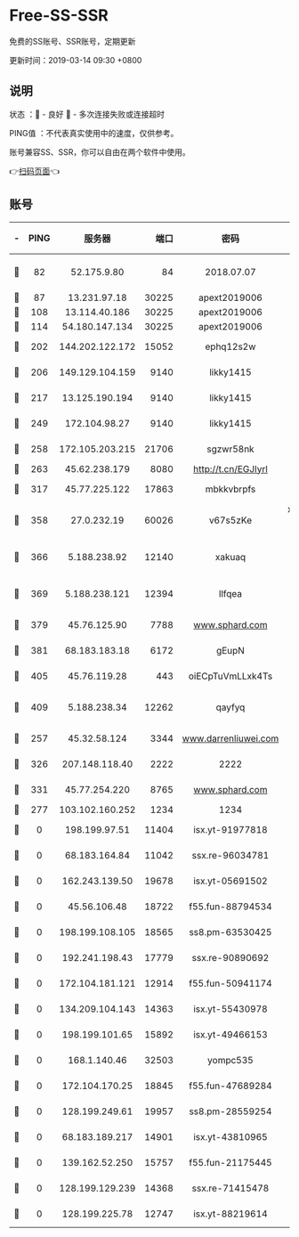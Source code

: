 # Free-SS-SSR

免费的SS账号、SSR账号，定期更新

更新时间：2019-03-14 09:30 +0800

## 说明

状态     ：🙂 - 良好 🙁 - 多次连接失败或连接超时

PING值   ：不代表真实使用中的速度，仅供参考。

账号兼容SS、SSR，你可以自由在两个软件中使用。

👉[扫码页面](https://liesauer.github.io/Free-SS-SSR/)👈

## 账号

|-|PING|服务器|端口|密码|加密方式|区域|
|:----:|:----:|:-----:|-----:|:----:|:----:|:----:|
|🙂|82|52.175.9.80|84|2018.07.07|chacha20-ietf-poly1305|HK|
|🙂|87|13.231.97.18|30225|apext2019006|chacha20|JP|
|🙂|108|13.114.40.186|30225|apext2019006|chacha20|JP|
|🙂|114|54.180.147.134|30225|apext2019006|chacha20|KR|
|🙂|202|144.202.122.172|15052|ephq12s2w|aes-256-cfb|US|
|🙂|206|149.129.104.159|9140|likky1415|aes-256-cfb|HK|
|🙂|217|13.125.190.194|9140|likky1415|aes-256-cfb|KR|
|🙂|249|172.104.98.27|9140|likky1415|aes-256-cfb|JP|
|🙂|258|172.105.203.215|21706|sgzwr58nk|aes-256-cfb|JP|
|🙂|263|45.62.238.179|8080|http://t.cn/EGJIyrl|rc4-md5|CA|
|🙂|317|45.77.225.122|17863|mbkkvbrpfs|aes-256-cfb|GB|
|🙂|358|27.0.232.19|60026|v67s5zKe|xchacha20-ietf-poly1305|HK|
|🙂|366|5.188.238.92|12140|xakuaq|chacha20-ietf-poly1305|BR|
|🙂|369|5.188.238.121|12394|llfqea|chacha20-ietf-poly1305|BR|
|🙂|379|45.76.125.90|7788|www.sphard.com|aes-256-cfb|AU|
|🙂|381|68.183.183.18|6172|gEupN|aes-256-cfb|SG|
|🙂|405|45.76.119.28|443|oiECpTuVmLLxk4Ts|aes-256-cfb|AU|
|🙂|409|5.188.238.34|12262|qayfyq|chacha20-ietf-poly1305|BR|
|🙂|257|45.32.58.124|3344|www.darrenliuwei.com|aes-256-cfb|JP|
|🙂|326|207.148.118.40|2222|2222|aes-256-cfb|SG|
|🙂|331|45.77.254.220|8765|www.sphard.com|aes-256-cfb|SG|
|🙁|277|103.102.160.252|1234|1234|rc4-md5|JP|
|🙁|0|198.199.97.51|11404|isx.yt-91977818|aes-256-cfb|US|
|🙁|0|68.183.164.84|11042|ssx.re-96034781|aes-256-cfb|US|
|🙁|0|162.243.139.50|19678|isx.yt-05691502|aes-256-cfb|US|
|🙁|0|45.56.106.48|18722|f55.fun-88794534|aes-256-cfb|US|
|🙁|0|198.199.108.105|18565|ss8.pm-63530425|aes-256-cfb|US|
|🙁|0|192.241.198.43|17779|ssx.re-90890692|aes-256-cfb|US|
|🙁|0|172.104.181.121|12914|f55.fun-50941174|aes-256-cfb|SG|
|🙁|0|134.209.104.143|14363|isx.yt-55430978|aes-256-cfb|SG|
|🙁|0|198.199.101.65|15892|isx.yt-49466153|aes-256-cfb|US|
|🙁|0|168.1.140.46|32503|yompc535|aes-256-cfb|AU|
|🙁|0|172.104.170.25|18845|f55.fun-47689284|aes-256-cfb|SG|
|🙁|0|128.199.249.61|19957|ss8.pm-28559254|aes-256-cfb|SG|
|🙁|0|68.183.189.217|14901|isx.yt-43810965|aes-256-cfb|SG|
|🙁|0|139.162.52.250|15757|f55.fun-21175445|aes-256-cfb|SG|
|🙁|0|128.199.129.239|14368|ssx.re-71415478|aes-256-cfb|SG|
|🙁|0|128.199.225.78|12747|isx.yt-88219614|aes-256-cfb|SG|
